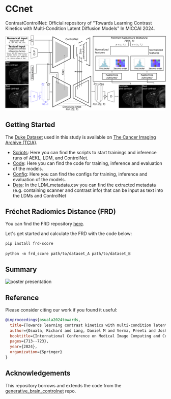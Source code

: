 # CCnet
ContrastControlNet: Official repository of "Towards Learning Contrast Kinetics with Multi-Condition Latent Diffusion Models"
In MICCAI 2024.


![method](docs/method.png)


## Getting Started

The [Duke Dataset](https://sites.duke.edu/mazurowski/resources/breast-cancer-mri-dataset/) used in this study is available on [The Cancer Imaging Archive (TCIA)](https://wiki.cancerimagingarchive.net/pages/viewpage.action?pageId=70226903).


- [Scripts](src/bash/): Here you can find the scripts to start trainings and inference runs of AEKL, LDM, and ControlNet.
- [Code](src/python/): Here you can find the code for training, inference and evaluation of the models.
- [Config](configs/): Here you can find the configs for training, inference and evaluation of the models.
- [Data](data/): In the LDM_metadata.csv you can find the extracted metadata (e.g. containing scanner and contrast info) that can be input as text into the LDMs and ControlNet


## Fréchet Radiomics Distance (FRD)

You can find the FRD repository [here](https://github.com/RichardObi/frd-score). 

Let's get started and calculate the FRD with the code below: 

```
pip install frd-score

python -m frd_score path/to/dataset_A path/to/dataset_B
```


## Summary

![poster presentation](docs/poster.png)


## Reference
Please consider citing our work if you found it useful:
```bibtex
@inproceedings{osuala2024towards,
  title={Towards learning contrast kinetics with multi-condition latent diffusion models},
  author={Osuala, Richard and Lang, Daniel M and Verma, Preeti and Joshi, Smriti and Tsirikoglou, Apostolia and Skorupko, Grzegorz and Kushibar, Kaisar and Garrucho, Lidia and Pinaya, Walter HL and Diaz, Oliver and others},
  booktitle={International Conference on Medical Image Computing and Computer-Assisted Intervention},
  pages={713--723},
  year={2024},
  organization={Springer}
}
```

## Acknowledgements
This repository borrows and extends the code from the [generative_brain_controlnet](https://github.com/Warvito/generative_brain_controlnet) repo. 
